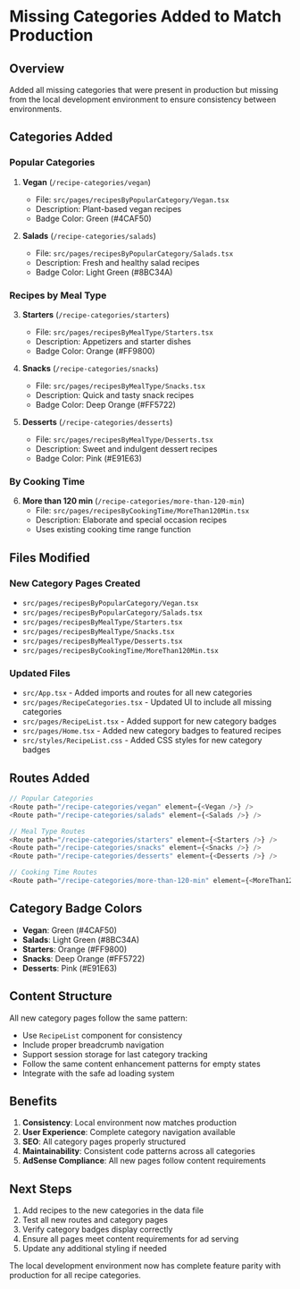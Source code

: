 # Missing Categories Added to Match Production

## Overview
Added all missing categories that were present in production but missing from the local development environment to ensure consistency between environments.

## Categories Added

### Popular Categories
1. **Vegan** (`/recipe-categories/vegan`)
   - File: `src/pages/recipesByPopularCategory/Vegan.tsx`
   - Description: Plant-based vegan recipes
   - Badge Color: Green (#4CAF50)

2. **Salads** (`/recipe-categories/salads`)
   - File: `src/pages/recipesByPopularCategory/Salads.tsx`
   - Description: Fresh and healthy salad recipes
   - Badge Color: Light Green (#8BC34A)

### Recipes by Meal Type
3. **Starters** (`/recipe-categories/starters`)
   - File: `src/pages/recipesByMealType/Starters.tsx`
   - Description: Appetizers and starter dishes
   - Badge Color: Orange (#FF9800)

4. **Snacks** (`/recipe-categories/snacks`)
   - File: `src/pages/recipesByMealType/Snacks.tsx`
   - Description: Quick and tasty snack recipes
   - Badge Color: Deep Orange (#FF5722)

5. **Desserts** (`/recipe-categories/desserts`)
   - File: `src/pages/recipesByMealType/Desserts.tsx`
   - Description: Sweet and indulgent dessert recipes
   - Badge Color: Pink (#E91E63)

### By Cooking Time
6. **More than 120 min** (`/recipe-categories/more-than-120-min`)
   - File: `src/pages/recipesByCookingTime/MoreThan120Min.tsx`
   - Description: Elaborate and special occasion recipes
   - Uses existing cooking time range function

## Files Modified

### New Category Pages Created
- `src/pages/recipesByPopularCategory/Vegan.tsx`
- `src/pages/recipesByPopularCategory/Salads.tsx`
- `src/pages/recipesByMealType/Starters.tsx`
- `src/pages/recipesByMealType/Snacks.tsx`
- `src/pages/recipesByMealType/Desserts.tsx`
- `src/pages/recipesByCookingTime/MoreThan120Min.tsx`

### Updated Files
- `src/App.tsx` - Added imports and routes for all new categories
- `src/pages/RecipeCategories.tsx` - Updated UI to include all missing categories
- `src/pages/RecipeList.tsx` - Added support for new category badges
- `src/pages/Home.tsx` - Added new category badges to featured recipes
- `src/styles/RecipeList.css` - Added CSS styles for new category badges

## Routes Added
```typescript
// Popular Categories
<Route path="/recipe-categories/vegan" element={<Vegan />} />
<Route path="/recipe-categories/salads" element={<Salads />} />

// Meal Type Routes
<Route path="/recipe-categories/starters" element={<Starters />} />
<Route path="/recipe-categories/snacks" element={<Snacks />} />
<Route path="/recipe-categories/desserts" element={<Desserts />} />

// Cooking Time Routes
<Route path="/recipe-categories/more-than-120-min" element={<MoreThan120Min />} />
```

## Category Badge Colors
- **Vegan**: Green (#4CAF50)
- **Salads**: Light Green (#8BC34A)
- **Starters**: Orange (#FF9800)
- **Snacks**: Deep Orange (#FF5722)
- **Desserts**: Pink (#E91E63)

## Content Structure
All new category pages follow the same pattern:
- Use `RecipeList` component for consistency
- Include proper breadcrumb navigation
- Support session storage for last category tracking
- Follow the same content enhancement patterns for empty states
- Integrate with the safe ad loading system

## Benefits
1. **Consistency**: Local environment now matches production
2. **User Experience**: Complete category navigation available
3. **SEO**: All category pages properly structured
4. **Maintainability**: Consistent code patterns across all categories
5. **AdSense Compliance**: All new pages follow content requirements

## Next Steps
1. Add recipes to the new categories in the data file
2. Test all new routes and category pages
3. Verify category badges display correctly
4. Ensure all pages meet content requirements for ad serving
5. Update any additional styling if needed

The local development environment now has complete feature parity with production for all recipe categories. 